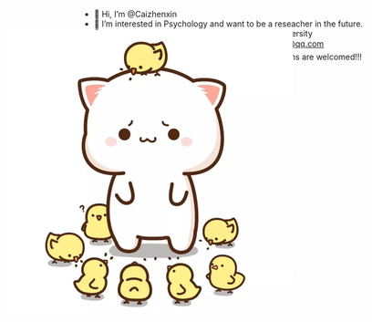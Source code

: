 - 👋 Hi, I’m @Caizhenxin
- 👀 I’m interested in Psychology and want to be a reseacher in the future.
- 🌱 I’m currently studying at Qinghai Nationalities University
- 📫 You can connect me by email me at 1372279952@qq.com
- Because I'm new here,any comments and suggestions are welcomed!!!

<style>  
    .position-absolute {  
        position: absolute;  
        top: 100px;  /* 调整图片的垂直位置 */  
        left: 100px; /* 调整图片的水平位置 */  
        width: 500px; /* 调整图片的宽度 */  
        height: 500px; /* 调整图片的高度 */  
    }  
</style>  
  
<img src="https://github.com/Caizhenxin/Caizhenxin/blob/main/%E5%BE%AE%E4%BF%A1%E5%9B%BE%E7%89%87_20231026104850.jpg" class="position-absolute">




<!---
Caizhenxin/Caizhenxin is a ✨ special ✨ repository because its `README.md` (this file) appears on your GitHub profile.
You can click the Preview link to take a look at your changes.
--->
